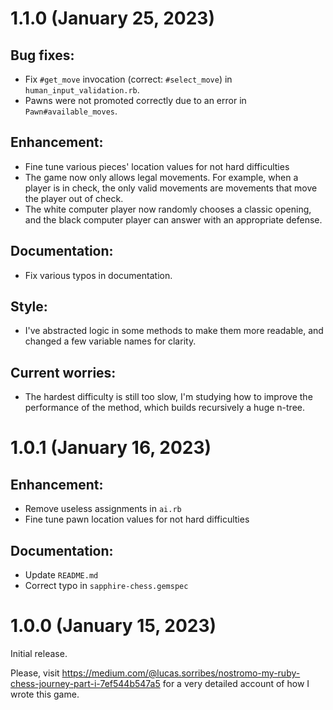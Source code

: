 # 1.1.0 (January 25, 2023)

## Bug fixes:

  - Fix `#get_move` invocation (correct: `#select_move`) in `human_input_validation.rb`.
  - Pawns were not promoted correctly due to an error in `Pawn#available_moves`.

## Enhancement:

  - Fine tune various pieces' location values for not hard difficulties
  - The game now only allows legal movements. For example, when a player is in check,
  the only valid movements are movements that move the player out of check.
  - The white computer player now randomly chooses a classic opening, and the black computer player can answer with an appropriate defense. 

## Documentation:

  - Fix various typos in documentation.

## Style:

  - I've abstracted logic in some methods to make them more readable, and changed a few variable names for clarity.

## Current worries:

  - The hardest difficulty is still too slow, I'm studying how to improve the performance of the method, which builds recursively a huge n-tree.

# 1.0.1 (January 16, 2023)

## Enhancement:

  - Remove useless assignments in `ai.rb`
  - Fine tune pawn location values for not hard difficulties

## Documentation:

  - Update `README.md`
  - Correct typo in `sapphire-chess.gemspec`


# 1.0.0 (January 15, 2023)

Initial release.

Please, visit https://medium.com/@lucas.sorribes/nostromo-my-ruby-chess-journey-part-i-7ef544b547a5 for a very detailed account of how I wrote this game.